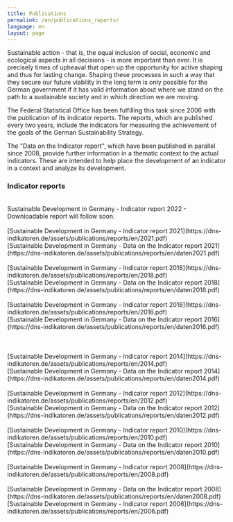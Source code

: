 ```yaml
---
title: Publications
permalink: /en/publications_reports/
language: en
layout: page
---
```


Sustainable action - that is, the equal inclusion of social, economic and ecological aspects in all decisions - is more important than ever. It is precisely times of upheaval that open up the opportunity for active shaping and thus for lasting change. Shaping these processes in such a way that they secure our future viability in the long term
is only possible for the German government if it has valid information about where we stand on the path to a sustainable society and in which direction we are moving.

The Federal Statistical Office has been fulfilling this task since 2006 with the publication of its indicator reports. The reports, which are published every two years, include the indicators for measuring the achievement of the goals of the German Sustainability Strategy.

The "Data on the Indicator report", which have been published in parallel since 2008, provide further information in a thematic context to the actual indicators. These are intended to help place the development of an indicator in a context and analyze its development.

### Indicator reports
<br>
Sustainable Development in Germany - Indicator report  2022 - Downloadable report will follow soon.
<br><br>
[Sustainable Development in Germany - Indicator report  2021](https://dns-indikatoren.de/assets/publications/reports/en/2021.pdf)
<br>
[Sustainable Development in Germany - Data on the Indicator report 2021](https://dns-indikatoren.de/assets/publications/reports/en/daten2021.pdf)
<br><br>
[Sustainable Development in Germany - Indicator report  2018](https://dns-indikatoren.de/assets/publications/reports/en/2018.pdf)
<br>
[Sustainable Development in Germany - Data on the Indicator report 2018](https://dns-indikatoren.de/assets/publications/reports/en/daten2018.pdf)
<br><br>
[Sustainable Development in Germany - Indicator report  2016](https://dns-indikatoren.de/assets/publications/reports/en/2016.pdf)
<br>
[Sustainable Development in Germany - Data on the Indicator report 2016](https://dns-indikatoren.de/assets/publications/reports/en/daten2016.pdf)
<br><br>
<br><br>
[Sustainable Development in Germany - Indicator report  2014](https://dns-indikatoren.de/assets/publications/reports/en/2014.pdf)
<br>
[Sustainable Development in Germany - Data on the Indicator report 2014](https://dns-indikatoren.de/assets/publications/reports/en/daten2014.pdf)
<br><br>
[Sustainable Development in Germany - Indicator report  2012](https://dns-indikatoren.de/assets/publications/reports/en/2012.pdf)
<br>
[Sustainable Development in Germany - Data on the Indicator report 2012](https://dns-indikatoren.de/assets/publications/reports/en/daten2012.pdf)
<br><br>
[Sustainable Development in Germany - Indicator report  2010](https://dns-indikatoren.de/assets/publications/reports/en/2010.pdf)
<br>
[Sustainable Development in Germany - Data on the Indicator report 2010](https://dns-indikatoren.de/assets/publications/reports/en/daten2010.pdf)
<br><br>
[Sustainable Development in Germany - Indicator report  2008](https://dns-indikatoren.de/assets/publications/reports/en/2008.pdf)
<br><br>
[Sustainable Development in Germany - Data on the Indicator report 2008](https://dns-indikatoren.de/assets/publications/reports/en/daten2008.pdf)
<br>
[Sustainable Development in Germany - Indicator report  2006](https://dns-indikatoren.de/assets/publications/reports/en/2006.pdf)
